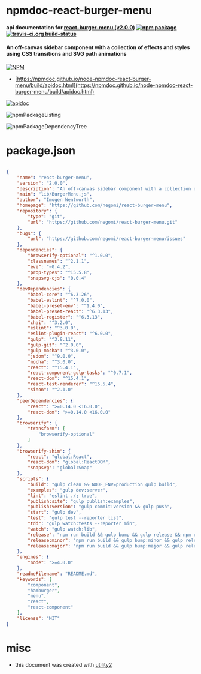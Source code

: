 # npmdoc-react-burger-menu

#### api documentation for  [react-burger-menu (v2.0.0)](https://github.com/negomi/react-burger-menu)  [![npm package](https://img.shields.io/npm/v/npmdoc-react-burger-menu.svg?style=flat-square)](https://www.npmjs.org/package/npmdoc-react-burger-menu) [![travis-ci.org build-status](https://api.travis-ci.org/npmdoc/node-npmdoc-react-burger-menu.svg)](https://travis-ci.org/npmdoc/node-npmdoc-react-burger-menu)

#### An off-canvas sidebar component with a collection of effects and styles using CSS transitions and SVG path animations

[![NPM](https://nodei.co/npm/react-burger-menu.png?downloads=true&downloadRank=true&stars=true)](https://www.npmjs.com/package/react-burger-menu)

- [https://npmdoc.github.io/node-npmdoc-react-burger-menu/build/apidoc.html](https://npmdoc.github.io/node-npmdoc-react-burger-menu/build/apidoc.html)

[![apidoc](https://npmdoc.github.io/node-npmdoc-react-burger-menu/build/screenCapture.buildCi.browser.%252Ftmp%252Fbuild%252Fapidoc.html.png)](https://npmdoc.github.io/node-npmdoc-react-burger-menu/build/apidoc.html)

![npmPackageListing](https://npmdoc.github.io/node-npmdoc-react-burger-menu/build/screenCapture.npmPackageListing.svg)

![npmPackageDependencyTree](https://npmdoc.github.io/node-npmdoc-react-burger-menu/build/screenCapture.npmPackageDependencyTree.svg)



# package.json

```json

{
    "name": "react-burger-menu",
    "version": "2.0.0",
    "description": "An off-canvas sidebar component with a collection of effects and styles using CSS transitions and SVG path animations",
    "main": "lib/BurgerMenu.js",
    "author": "Imogen Wentworth",
    "homepage": "https://github.com/negomi/react-burger-menu",
    "repository": {
        "type": "git",
        "url": "https://github.com/negomi/react-burger-menu.git"
    },
    "bugs": {
        "url": "https://github.com/negomi/react-burger-menu/issues"
    },
    "dependencies": {
        "browserify-optional": "^1.0.0",
        "classnames": "^2.1.1",
        "eve": "~0.4.2",
        "prop-types": "^15.5.8",
        "snapsvg-cjs": "0.0.4"
    },
    "devDependencies": {
        "babel-core": "^6.3.26",
        "babel-eslint": "^7.0.0",
        "babel-preset-env": "^1.4.0",
        "babel-preset-react": "^6.3.13",
        "babel-register": "^6.3.13",
        "chai": "^3.2.0",
        "eslint": "^3.0.0",
        "eslint-plugin-react": "^6.0.0",
        "gulp": "^3.8.11",
        "gulp-git": "^2.0.0",
        "gulp-mocha": "^3.0.0",
        "jsdom": "^9.0.0",
        "mocha": "^3.0.0",
        "react": "^15.4.1",
        "react-component-gulp-tasks": "^0.7.1",
        "react-dom": "^15.4.1",
        "react-test-renderer": "^15.5.4",
        "sinon": "^2.1.0"
    },
    "peerDependencies": {
        "react": ">=0.14.0 <16.0.0",
        "react-dom": ">=0.14.0 <16.0.0"
    },
    "browserify": {
        "transform": [
            "browserify-optional"
        ]
    },
    "browserify-shim": {
        "react": "global:React",
        "react-dom": "global:ReactDOM",
        "snapsvg": "global:Snap"
    },
    "scripts": {
        "build": "gulp clean && NODE_ENV=production gulp build",
        "examples": "gulp dev:server",
        "lint": "eslint ./; true",
        "publish:site": "gulp publish:examples",
        "publish:version": "gulp commit:version && gulp push",
        "start": "gulp dev",
        "test": "gulp test --reporter list",
        "tdd": "gulp watch:tests --reporter min",
        "watch": "gulp watch:lib",
        "release": "npm run build && gulp bump && gulp release && npm run publish:version",
        "release:minor": "npm run build && gulp bump:minor && gulp release",
        "release:major": "npm run build && gulp bump:major && gulp release"
    },
    "engines": {
        "node": ">=4.0.0"
    },
    "readmeFilename": "README.md",
    "keywords": [
        "component",
        "hamburger",
        "menu",
        "react",
        "react-component"
    ],
    "license": "MIT"
}
```



# misc
- this document was created with [utility2](https://github.com/kaizhu256/node-utility2)
